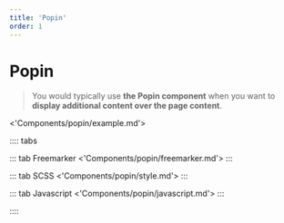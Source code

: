 ```yaml
---
title: 'Popin'
order: 1
---
```


# Popin

> You would typically use **the Popin component** when you want to **display additional content over the page content**.

<'Components/popin/example.md'>

:::: tabs

::: tab Freemarker
<'Components/popin/freemarker.md'>
:::

::: tab SCSS
<'Components/popin/style.md'>
:::

::: tab Javascript
<'Components/popin/javascript.md'>
:::

::::